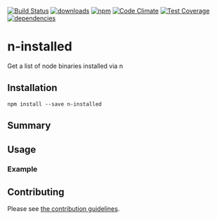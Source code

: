 [![Build Status](https://travis-ci.org/tandrewnichols/n-installed.png)](https://travis-ci.org/tandrewnichols/n-installed) [![downloads](http://img.shields.io/npm/dm/n-installed.svg)](https://npmjs.org/package/n-installed) [![npm](http://img.shields.io/npm/v/n-installed.svg)](https://npmjs.org/package/n-installed) [![Code Climate](https://codeclimate.com/github/tandrewnichols/n-installed/badges/gpa.svg)](https://codeclimate.com/github/tandrewnichols/n-installed) [![Test Coverage](https://codeclimate.com/github/tandrewnichols/n-installed/badges/coverage.svg)](https://codeclimate.com/github/tandrewnichols/n-installed) [![dependencies](https://david-dm.org/tandrewnichols/n-installed.png)](https://david-dm.org/tandrewnichols/n-installed)

# n-installed

Get a list of node binaries installed via n

## Installation

`npm install --save n-installed`

## Summary

## Usage



### Example

## Contributing

Please see [the contribution guidelines](CONTRIBUTING.md).

